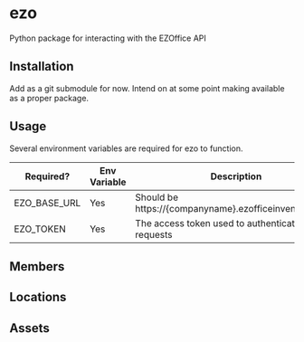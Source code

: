 # ezo

Python package for interacting with the EZOffice API

## Installation

Add as a git submodule for now. Intend on at some point making available as a proper package.

## Usage

Several environment variables are required for ezo to function.

| Required? | Env Variable | Description |
| --------- | ------------ | ----------- |
| EZO_BASE_URL | Yes | Should be https://{companyname}.ezofficeinventory.com/ |
| EZO_TOKEN | Yes | The access token used to authenticate requests |

## Members

## Locations

## Assets
